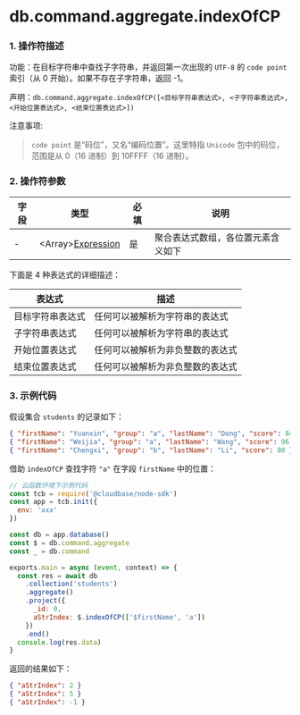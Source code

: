 # db.command.aggregate.indexOfCP

### 1. 操作符描述

功能：在目标字符串中查找子字符串，并返回第一次出现的 `UTF-8` 的 `code point` 索引（从 0 开始）。如果不存在子字符串，返回 -1。

声明：`db.command.aggregate.indexOfCP([<目标字符串表达式>, <子字符串表达式>, <开始位置表达式>, <结束位置表达式>])`

注意事项:

> `code point` 是“码位”，又名“编码位置”。这里特指 `Unicode` 包中的码位，范围是从 0（16 进制）到 10FFFF（16 进制）。

### 2. 操作符参数

| 字段 | 类型                                        | 必填 | 说明                               |
| ---- | ------------------------------------------- | ---- | ---------------------------------- |
| -    | &lt;Array&gt;[Expression](../expression.md) | 是   | 聚合表达式数组，各位置元素含义如下 |

下面是 4 种表达式的详细描述：

| 表达式           | 描述                             |
| ---------------- | -------------------------------- |
| 目标字符串表达式 | 任何可以被解析为字符串的表达式   |
| 子字符串表达式   | 任何可以被解析为字符串的表达式   |
| 开始位置表达式   | 任何可以被解析为非负整数的表达式 |
| 结束位置表达式   | 任何可以被解析为非负整数的表达式 |

### 3. 示例代码

假设集合 `students` 的记录如下：

```json
{ "firstName": "Yuanxin", "group": "a", "lastName": "Dong", "score": 84 }
{ "firstName": "Weijia", "group": "a", "lastName": "Wang", "score": 96 }
{ "firstName": "Chengxi", "group": "b", "lastName": "Li", "score": 80 }
```

借助 `indexOfCP` 查找字符 `"a"` 在字段 `firstName` 中的位置：

```javascript
// 云函数环境下示例代码
const tcb = require('@cloudbase/node-sdk')
const app = tcb.init({
  env: 'xxx'
})

const db = app.database()
const $ = db.command.aggregate
const _ = db.command

exports.main = async (event, context) => {
  const res = await db
    .collection('students')
    .aggregate()
    .project({
      _id: 0,
      aStrIndex: $.indexOfCP(['$firstName', 'a'])
    })
    .end()
  console.log(res.data)
}
```

返回的结果如下：

```json
{ "aStrIndex": 2 }
{ "aStrIndex": 5 }
{ "aStrIndex": -1 }
```
